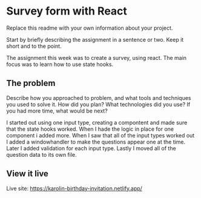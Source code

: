 # Survey form with React

Replace this readme with your own information about your project.

Start by briefly describing the assignment in a sentence or two. Keep it short and to the point.

The assignment this week was to create a survey, using react. The main focus was to learn how to use state hooks.

## The problem

Describe how you approached to problem, and what tools and techniques you used to solve it. How did you plan? What technologies did you use? If you had more time, what would be next?

I started out using one input type, creating a compontent and made sure that the state hooks worked. When I hade the logic in place for one component i added more. When I saw that all of the input types worked out I added a windowhandler to make the questions appear one at the time. Later I added validation for each input type.
Lastly I moved all of the question data to its own file.

## View it live

Live site:
https://karolin-birthday-invitation.netlify.app/
